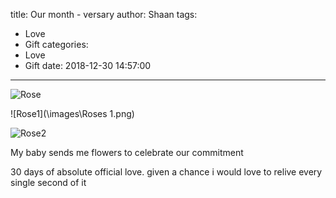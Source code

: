title: Our month - versary
author: Shaan
tags:
  - Love
  - Gift
categories:
  - Love
  - Gift
date: 2018-12-30 14:57:00
---

![Rose](\images\rose0.png)
<!--more-->
![Rose1](\images\Roses 1.png)

![Rose2](\images\rose2.png)

My baby sends me flowers to celebrate our commitment

30 days of absolute official love. given a chance i would love to relive every single second of it 